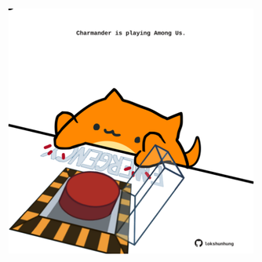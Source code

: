 <!-- built at 20/07/2021, 09:01:29 UTC -->
<p align="center">
  <img width="500" height="500" src="./ReadmeImage.svg">
</p>
